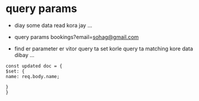 # query params

- diay some data read kora jay ...

- query params bookings?email=sohag@gmail.com

- find er parameter er vitor query ta set korle query ta matching kore data dibay ...

```
const updated doc = {
$set: {
name: req.body.name;

}
}


```
